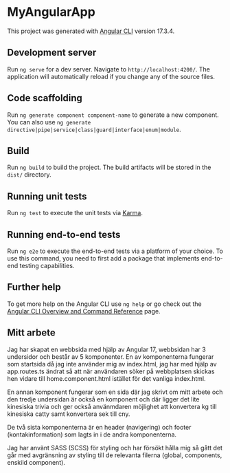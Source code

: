 # MyAngularApp

This project was generated with [Angular CLI](https://github.com/angular/angular-cli) version 17.3.4.

## Development server

Run `ng serve` for a dev server. Navigate to `http://localhost:4200/`. The application will automatically reload if you change any of the source files.

## Code scaffolding

Run `ng generate component component-name` to generate a new component. You can also use `ng generate directive|pipe|service|class|guard|interface|enum|module`.

## Build

Run `ng build` to build the project. The build artifacts will be stored in the `dist/` directory.

## Running unit tests

Run `ng test` to execute the unit tests via [Karma](https://karma-runner.github.io).

## Running end-to-end tests

Run `ng e2e` to execute the end-to-end tests via a platform of your choice. To use this command, you need to first add a package that implements end-to-end testing capabilities.

## Further help

To get more help on the Angular CLI use `ng help` or go check out the [Angular CLI Overview and Command Reference](https://angular.io/cli) page.

## Mitt arbete

Jag har skapat en webbsida med hjälp av Angular 17, webbsidan har 3 undersidor och består av 5 komponenter. En av komponenterna fungerar som startsida då jag inte använder mig av index.html, jag har med hjälp av app.routes.ts ändrat så att när användaren söker på webbplatsen skickas hen vidare till home.component.html istället för det vanliga index.html. 

En annan komponent fungerar som en sida där jag skrivt om mitt arbete och den tredje undersidan är också en komponent och där ligger det lite kinesiska trivia och ger också använmdaren möjlighet att konvertera kg till kinesiska catty samt konvertera sek till cny. 

De två sista komponenterna är en header (navigering) och footer (kontakinformation) som lagts in i de andra komponenterna.

Jag har använt SASS (SCSS) för styling och har försökt hålla mig så gått det går med avgränsning av styling till de relevanta filerna (global, components, enskild component).
